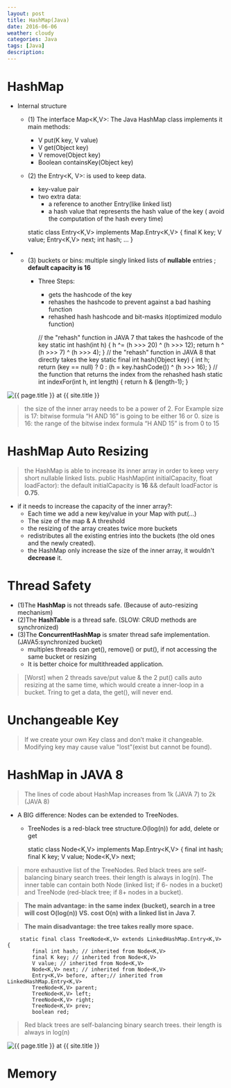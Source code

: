```yaml
---
layout: post
title: HashMap(Java)
date: 2016-06-06
weather: cloudy
categories: Java 
tags: [Java]
description: 
---
```


# HashMap

- Internal structure
	- (1) The interface Map<K,V>: The Java HashMap class implements it main methods:
		- V put(K key, V value)
		- V get(Object key)
		- V remove(Object key)
		- Boolean containsKey(Object key)
	- (2) the Entry<K, V>: is used to keep data.
		- key-value pair 
		- two extra data: 
			- a reference to another Entry(like linked list)
			- a hash value that represents the hash value of the key ( avoid the computation of the hash every time)

		static class Entry<K,V> implements Map.Entry<K,V> {
		        final K key;
		        V value;
		        Entry<K,V> next;
		        int hash;
		…
		}
-
	- (3) buckets or bins: multiple singly linked lists of **nullable** entries ; **default capacity is 16**
		- Three Steps: 
			- gets the hashcode of the key
			- rehashes the hashcode to prevent against a bad hashing function
			- rehashed hash hashcode and bit-masks it(optimized modulo function)


			// the "rehash" function in JAVA 7 that takes the hashcode of the key
			static int hash(int h) {
			    h ^= (h >>> 20) ^ (h >>> 12);
			    return h ^ (h >>> 7) ^ (h >>> 4);
			}
			// the "rehash" function in JAVA 8 that directly takes the key
			static final int hash(Object key) {
			    int h;
			    return (key == null) ? 0 : (h = key.hashCode()) ^ (h >>> 16);
			    }
			// the function that returns the index from the rehashed hash
			static int indexFor(int h, int length) {
			    return h & (length-1);
			}
 	
<img src="{{ site.url }}/assets/img/2016-06-06-HashMap/HashMap1.png" alt="{{ page.title }} at {{ site.title }}">

> the size of the inner array needs to be a power of 2. For Example
> size is 17: bitwise formula “H AND 16” is going to be either 16 or 0. 
> size is 16: the range of the bitwise index formula “H AND 15” is from 0 to 15

# HashMap Auto Resizing

> the HashMap is able to increase its inner array in order to keep very short nullable linked lists.
> public HashMap(int initialCapacity, float loadFactor): the default initialCapacity is **16** && default loadFactor is **0.75**.

- if it needs to increase the capacity of the inner array?: 
	- Each time we add a new key/value in your Map with put(…)
	- The size of the map & A threshold
	- the resizing of the array creates twice more buckets
	- redistributes all the existing entries into the buckets (the old ones and the newly created).
	- the HashMap only increase the size of the inner array, it wouldn't **decrease** it.

# Thread Safety

- (1)The **HashMap** is not threads safe. (Because of auto-resizing mechanism)
- (2)The **HashTable** is a thread safe. (SLOW: CRUD methods are synchronized)
- (3)The **ConcurrentHashMap** is smater thread safe implementation. (JAVA5:synchronized bucket)
	- multiples threads can get(), remove() or put(),  if not accessing the same bucket or resizing 
	- It is better choice for multithreaded application.

> [Worst] when 2 threads save/put value & the 2 put() calls auto resizing at the same time, which would create a inner-loop in a bucket. Tring to get a data, the get(), will never end.

# Unchangeable Key

> If we create your own Key class and don’t make it changeable. Modifying key may cause value "lost"(exist but cannot be found). 

# HashMap in JAVA 8 

>  The lines of code about HashMap increases from 1k (JAVA 7) to 2k (JAVA 8)

- A BIG difference: Nodes can be extended to TreeNodes. 
	- TreeNodes	is a red-black tree structure.O(log(n)) for add, delete or get

		static class Node<K,V> implements Map.Entry<K,V> {
	     final int hash;
	     final K key;
	     V value;
	     Node<K,V> next;


> more exhaustive list of the TreeNodes. Red black trees are self-balancing binary search trees. their length is always in log(n). The inner table can contain both Node (linked list; if 6- nodes in a bucket) and TreeNode (red-black tree; if 8+ nodes in a bucket).

> **The  main advantage: in the same index (bucket), search in a tree will cost O(log(n)) VS. cost O(n) with a linked list in Java 7.**

> **The  main disadvantage: the tree takes really more space.**

		static final class TreeNode<K,V> extends LinkedHashMap.Entry<K,V> {
		    final int hash; // inherited from Node<K,V>
		    final K key; // inherited from Node<K,V>
		    V value; // inherited from Node<K,V>
		    Node<K,V> next; // inherited from Node<K,V>
		    Entry<K,V> before, after;// inherited from LinkedHashMap.Entry<K,V>
		    TreeNode<K,V> parent;
		    TreeNode<K,V> left;
		    TreeNode<K,V> right;
		    TreeNode<K,V> prev;
		    boolean red;

> Red black trees are self-balancing binary search trees. their length is always in log(n)

<img src="{{ site.url }}/assets/img/2016-06-06-HashMap/HashMap2.png" alt="{{ page.title }} at {{ site.title }}">


# Memory